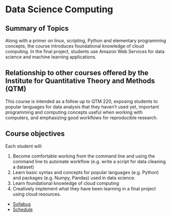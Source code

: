 Data Science Computing
====

## Summary of Topics
Along with a primer on linux, scripting, Python and elementary programming concepts, the course introduces foundational knowledge of cloud computing. In the final project, students use Amazon Web Services for data science and machine learning applications.

## Relationship to other courses offered by the Institute for Quantitative Theory and Methods (QTM)
This course is intended as a follow up to QTM 220, exposing students to popular languages for data analysis that they haven’t used yet, important programming and computing concepts useful when working with computers, and emphasizing good workflows for reproducible research.

## Course objectives
Each student will:
1. Become comfortable working from the command line and using the command line to automate workflow (e.g. write a script for data cleaning a dataset)
2. Learn basic syntax and concepts for popular languages (e.g. Python) and packages (e.g. Numpy, Pandas) used in data science.
3. Learn foundational knowledge of cloud computing
4. Creatively implement what they have been learning in a final project using cloud resources.

* [Syllabus](CourseAssets/syllabus.md)
* [Schedule](CourseAssets/schedule.md)